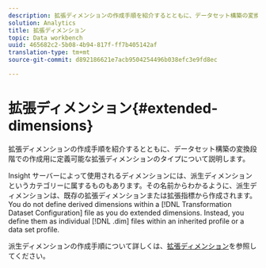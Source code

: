 ```yaml
---
description: 拡張ディメンションの作成手順を紹介するとともに、データセット構築の変換段階での作成用に定義可能な拡張ディメンションのタイプについて説明します。
solution: Analytics
title: 拡張ディメンション
topic: Data workbench
uuid: 465682c2-5b08-4b94-817f-ff7b405142af
translation-type: tm+mt
source-git-commit: d892186621e7acb9504254496b038efc3e9fd8ec

---
```



# 拡張ディメンション{#extended-dimensions}

拡張ディメンションの作成手順を紹介するとともに、データセット構築の変換段階での作成用に定義可能な拡張ディメンションのタイプについて説明します。

Insight サーバーによって使用されるディメンションには、派生ディメンションというカテゴリーに属するものもあります。その名前からわかるように、派生ディメンションは、既存の拡張ディメンションまたは拡張指標から作成されます。You do not define derived dimensions within a [!DNL Transformation Dataset Configuration] file as you do extended dimensions. Instead, you define them as individual [!DNL .dim] files within an inherited profile or a data set profile.

派生ディメンションの作成手順について詳しくは、[拡張ディメンション](https://docs.adobe.com/content/help/en/data-workbench/using/client/admin-ui/profile-mgr/c-dvrd-dim.html)を参照してください。

